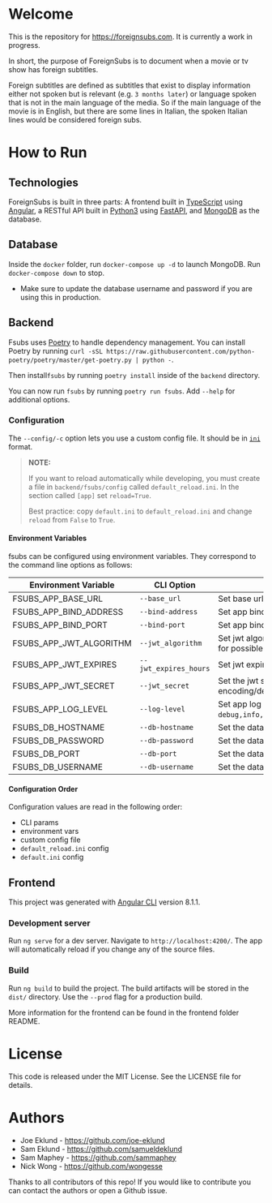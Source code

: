 # Welcome

This is the repository for https://foreignsubs.com. It is currently a work in progress.

In short, the purpose of ForeignSubs is to document when a movie or tv show has foreign subtitles.

Foreign subtitles are defined as subtitles that exist to display information either not spoken but is relevant (e.g. `3 months later`) or language spoken that is not in the main language of the media. So if the main language of the movie is in English, but there are some lines in Italian, the spoken Italian lines would be considered foreign subs.

# How to Run

## Technologies

ForeignSubs is built in three parts: A frontend built in [TypeScript](https://www.typescriptlang.org/) using [Angular](https://angular.io/), a RESTful API built in [Python3](https://www.python.org/) using [FastAPI](https://fastapi.tiangolo.com/), and [MongoDB](https://www.mongodb.com/) as the database.

## Database

Inside the `docker` folder, run `docker-compose up -d` to launch MongoDB. Run `docker-compose down` to stop.

- Make sure to update the database username and password if you are using this in production.

## Backend

Fsubs uses [Poetry](https://python-poetry.org/) to handle dependency management. You can install Poetry by running `curl -sSL https://raw.githubusercontent.com/python-poetry/poetry/master/get-poetry.py | python -`.

Then install`fsubs` by running `poetry install` inside of the `backend` directory.

You can now run `fsubs` by running `poetry run fsubs`. Add `--help` for additional options.

### Configuration

The `--config/-c` option lets you use a custom config file. It should be in [`ini`](https://docs.python.org/3/library/configparser.html#supported-ini-file-structure) format.

> **NOTE:**
>
> If you want to reload automatically while developing, you must create a file in `backend/fsubs/config` called `default_reload.ini`. In the section called `[app]` set `reload=True`.
>
> Best practice: copy `default.ini` to `default_reload.ini` and change `reload` from `False` to `True`.

#### Environment Variables

fsubs can be configured using environment variables. They correspond to the command line options as follows:

 Environment Variable | CLI Option | Description
---|---|---
 FSUBS_APP_BASE_URL | `--base_url` | Set base url.
 FSUBS_APP_BIND_ADDRESS | `--bind-address`| Set app bind IP address.
 FSUBS_APP_BIND_PORT | `--bind-port`| Set app bind port.
 FSUBS_APP_JWT_ALGORITHM | `--jwt_algorithm` | Set jwt algorithm. See [pyjwt docs](https://pyjwt.readthedocs.io/en/latest/algorithms.html#digital-signature-algorithms) for possible values.
 FSUBS_APP_JWT_EXPIRES | `--jwt_expires_hours` | Set jwt expire time in hours.
 FSUBS_APP_JWT_SECRET | `--jwt_secret` | Set the jwt secret used for encoding/decoding.
 FSUBS_APP_LOG_LEVEL | `--log-level`| Set app log level; valid values are `debug,info,warning,error,critical`.
 FSUBS_DB_HOSTNAME | `--db-hostname`| Set the database hostname.
 FSUBS_DB_PASSWORD | `--db-password`| Set the database password.
 FSUBS_DB_PORT | `--db-port`| Set the database port.
 FSUBS_DB_USERNAME | `--db-username`| Set the database username.

#### Configuration Order

Configuration values are read in the following order:

- CLI params
- environment vars
- custom config file
- `default_reload.ini` config
- `default.ini` config

## Frontend

This project was generated with [Angular CLI](https://github.com/angular/angular-cli) version 8.1.1.

### Development server

Run `ng serve` for a dev server. Navigate to `http://localhost:4200/`. The app will automatically reload if you change any of the source files.


### Build

Run `ng build` to build the project. The build artifacts will be stored in the `dist/` directory. Use the `--prod` flag for a production build.

More information for the frontend can be found in the frontend folder README.

# License

This code is released under the MIT License. See the LICENSE file for details.


# Authors
- Joe Eklund - https://github.com/joe-eklund
- Sam Eklund - https://github.com/samueldeklund
- Sam Maphey - https://github.com/sammaphey 
- Nick Wong -  https://github.com/wongesse

Thanks to all contributors of this repo! If you would like to contribute you can contact the authors or open a Github issue.